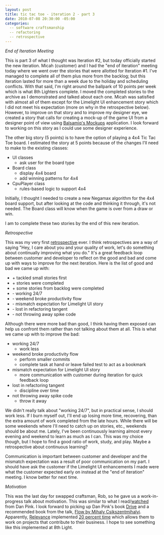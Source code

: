 ```yaml
---
layout: post
title: tic tac toe - iteration 2 - part 3
date: 2010-07-08 20:30:00 -05:00
categories:
  -- software craftsmanship
  -- refactoring
  -- retrospective
---
```


*End of Iteration Meeting*

This is part 3 of what I thought was Iteration \#2, but today officially started the new iteration.  Micah (customer) and I had the "end of iteration" meeting today where we went over the stories that were allotted for Iteration \#1.  I've managed to complete all of them plus more from the backlog; but this iteration lasted for more than a week due to the holiday and scheduling conflicts.  With that said, I'm right around the ballpark of 10 points per week which is what 8th Lighters complete.  I moved the completed stories to the archive as I demonstrated and talked about each one.  Micah was satisfied with almost all of them except for the Limelight UI enhancement story which I did not meet his expectation (more on why in the retrospective below).  However, to improve on that story and to improve my designer eye, we created a story that calls for creating a mock-up of the game UI from a designer point of view using [Balsamiq's Mockups](http://www.balsamiq.com/products/mockups/desktop) application.  I look forward to working on this story as I could use some designer experience.

The other big story (5 points) is to have the option of playing a 4x4 Tic Tac Toe board.  I estimated the story at 5 points because of the changes I'll need to make to the existing classes:

* UI classes
  + ask user for the board type
* Board class
  + display 4x4 board
  + add winning patterns for 4x4
* CpuPlayer class
  + rules-based logic to support 4x4

Initially, I thought I needed to create a new Negamax algorithm for the 4x4 board support, but after looking at the code and thinking it through, it's not needed.  The Board class will know when the game is over from a draw or win.

I am to complete these two stories by the end of this new iteration.

*Retrospective*

This was my very first [retrospective](http://en.wikipedia.org/wiki/Retrospective#Software_development) ever.  I think retrospectives are a way of saying "Hey, I care about you and your quality of work, let's do something about continually improving what you do."  It's a great feedback loop between customer and developer to reflect on the good and bad and come up with ways to improve for the next iteration.  Here is the list of good and bad we came up with:

* \+ tackled small stories first
* \+ stories were completed
* \+ some stories from backlog were completed
* \- working 24/7 
* \- weekend broke productivity flow
* \- mismatch expectation for Limelight UI story
* \- lost in refactoring tangent
* \- not throwing away spike code

Although there were more bad than good, I think having them exposed can help us confront them rather than not talking about them at all.  This is what we came up with to improve the bad:

* working 24/7
  * work less
* weekend broke productivity flow
  * perform smaller commits
  * complete task at hand or leave failed test to act as a bookmark
* mismatch expectation for Limelight UI story
  * more communication with customer during iteration for quick feedback loop
* lost in refactoring tangent
  * discipline over time
* not throwing away spike code
  * throw it away

We didn't really talk about "working 24/7", but in practical sense, I should work less.  If I burn myself out, I'll end up losing more time, recovering, than the extra amount of work completed from the late hours.  While there will be some weekends where I'll need to catch up on stories, etc., weekends should be about me.  Lately, I've been continuously learning almost every evening and weekend to learn as much as I can.  This was my choice though, but I hope to find a good ratio of work, study, and play.  Maybe a retrospective about continuous learning?

Communication is important between customer and developer and the mismatch expectation was a result of poor communication on my part.  I should have ask the customer if the Limelight UI enhancements I made were what the customer expected early on instead at the "end of iteration" meeting.  I know better for next time.

*Motivation*

This was the last day for swapped craftsman, Rob, so he gave us a work-in-progress talk about motivation.  This was similar to what I read/[watched](http://www.ted.com/talks/dan_pink_on_motivation.html) from Dan Pink.  I look forward to picking up Dan Pink's book [Drive](http://www.amazon.com/gp/product/1594488843/ref=ord_cart_shr?ie=UTF8&m=ATVPDKIKX0DER) and a recommended book from the talk, [Flow by Mihaly Csikszentmihalyi](http://www.amazon.com/gp/product/0061339202/ref=ord_cart_shr?ie=UTF8&m=ATVPDKIKX0DER).  Apparently, [Relevance](http://thinkrelevance.com/) implemented [20 percent time](http://googleblog.blogspot.com/2006/05/googles-20-percent-time-in-action.html) which allows them to work on projects that contribute to their business.  I hope to see something like this implemented at 8th Light.
